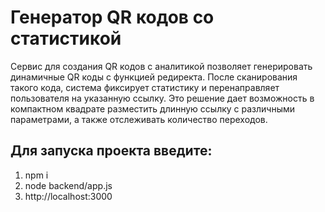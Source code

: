 # Генератор QR кодов со статистикой
Сервис для создания QR кодов с аналитикой позволяет генерировать динамичные QR коды с функцией редиректа. После сканирования такого кода, система фиксирует статистику и перенаправляет пользователя на указанную ссылку. Это решение дает возможность в компактном квадрате разместить длинную ссылку с различными параметрами, а также отслеживать количество переходов.




## Для запуска проекта введите:
1) npm i
2) node backend/app.js
3) http://localhost:3000
